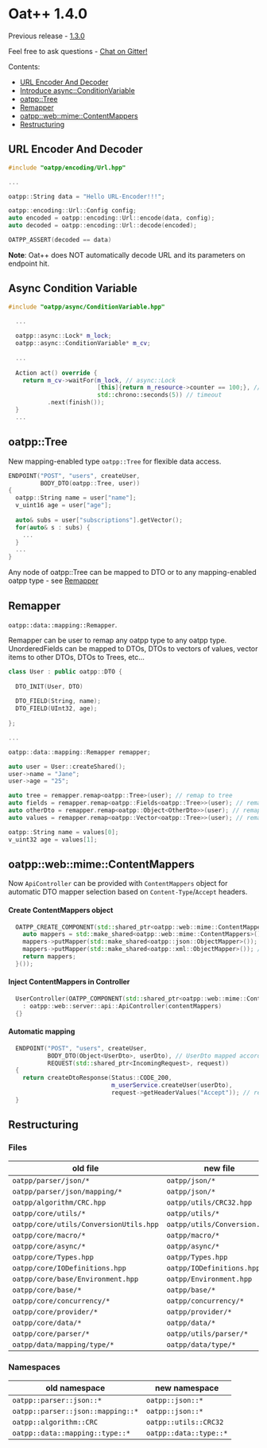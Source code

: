 # Oat++ 1.4.0

Previous release - [1.3.0](1.3.0.md)

Feel free to ask questions - [Chat on Gitter!](https://gitter.im/oatpp-framework/Lobby)

Contents:

- [URL Encoder And Decoder](#url-encoder-and-decoder)
- [Introduce async::ConditionVariable](#async-condition-variable)
- [oatpp::Tree](#oatpptree)
- [Remapper](#remapper)
- [oatpp::web::mime::ContentMappers](#oatppwebmimecontentmappers)
- [Restructuring](#restructuring)


## URL Encoder And Decoder

```cpp
#include "oatpp/encoding/Url.hpp"

...

oatpp::String data = "Hello URL-Encoder!!!";

oatpp::encoding::Url::Config config;
auto encoded = oatpp::encoding::Url::encode(data, config);
auto decoded = oatpp::encoding::Url::decode(encoded);

OATPP_ASSERT(decoded == data)
```
**Note**: Oat++ does NOT automatically decode URL and its parameters on endpoint hit. 

## Async Condition Variable

```cpp
#include "oatpp/async/ConditionVariable.hpp"

  ...
  
  oatpp::async::Lock* m_lock;
  oatpp::async::ConditionVariable* m_cv;
  
  ...
  
  Action act() override {
    return m_cv->waitFor(m_lock, // async::Lock
                         [this]{return m_resource->counter == 100;}, // condition
                         std::chrono::seconds(5)) // timeout
           .next(finish());
  }
  ...
```

## oatpp::Tree

New mapping-enabled type `oatpp::Tree` for flexible data access.

```cpp
ENDPOINT("POST", "users", createUser,
         BODY_DTO(oatpp::Tree, user))
{
  oatpp::String name = user["name"];
  v_uint16 age = user["age"];
  
  auto& subs = user["subscriptions"].getVector();
  for(auto& s : subs) {
    ...
  }
  ...
}
```

Any node of oatpp::Tree can be mapped to DTO or to any mapping-enabled oatpp type - see [Remapper](#remapper)

## Remapper

`oatpp::data::mapping::Remapper`.  

Remapper can be user to remap any oatpp type to any oatpp type.
UnorderedFields can be mapped to DTOs, DTOs to vectors of values, vector items to other DTOs, DTOs to Trees, etc...

```cpp
class User : public oatpp::DTO {
  
  DTO_INIT(User, DTO)
  
  DTO_FIELD(String, name);
  DTO_FIELD(UInt32, age);
  
};

...

oatpp::data::mapping::Remapper remapper;

auto user = User::createShared();
user->name = "Jane";
user->age = "25";

auto tree = remapper.remap<oatpp::Tree>(user); // remap to tree
auto fields = remapper.remap<oatpp::Fields<oatpp::Tree>>(user); // remap to Fields 
auto otherDto = remapper.remap<oatpp::Object<OtherDto>>(user); // remap to OtherDto
auto values = remapper.remap<oatpp::Vector<oatpp::Tree>>(user); // remap to Vector

oatpp::String name = values[0];
v_uint32 age = values[1];
```

## oatpp::web::mime::ContentMappers

Now `ApiController` can be provided with `ContentMappers` object for automatic DTO mapper selection based
on `Content-Type`/`Accept` headers.

#### Create ContentMappers object

```cpp
  OATPP_CREATE_COMPONENT(std::shared_ptr<oatpp::web::mime::ContentMappers>, apiContentMappers)([] {
    auto mappers = std::make_shared<oatpp::web::mime::ContentMappers>();
    mappers->putMapper(std::make_shared<oatpp::json::ObjectMapper>()); // add json mapper
    mappers->putMapper(std::make_shared<oatpp::xml::ObjectMapper>()); // add xml mapper (NOT released yet)
    return mappers;
  }());
```

#### Inject ContentMappers in Controller

```cpp
  UserController(OATPP_COMPONENT(std::shared_ptr<oatpp::web::mime::ContentMappers>, contentMappers))
    : oatpp::web::server::api::ApiController(contentMappers)
  {}
```

#### Automatic mapping 

```cpp
  ENDPOINT("POST", "users", createUser,
           BODY_DTO(Object<UserDto>, userDto), // UserDto mapped according to 'Content-Type' header
           REQUEST(std::shared_ptr<IncomingRequest>, request))
  {
    return createDtoResponse(Status::CODE_200, 
                             m_userService.createUser(userDto), 
                             request->getHeaderValues("Accept")); // response DTO mapped according to 'Accept' header
  }
```

## Restructuring

### Files

| old file                               | new file                     |
|----------------------------------------|------------------------------|
| `oatpp/parser/json/*`                  | `oatpp/json/*`               |
| `oatpp/parser/json/mapping/*`          | `oatpp/json/*`               |
| `oatpp/algorithm/CRC.hpp`              | `oatpp/utils/CRC32.hpp`      |
| `oatpp/core/utils/*`                   | `oatpp/utils/*`              |
| `oatpp/core/utils/ConversionUtils.hpp` | `oatpp/utils/Conversion.hpp` |
| `oatpp/core/macro/*`                   | `oatpp/macro/*`              |
| `oatpp/core/async/*`                   | `oatpp/async/*`              |
| `oatpp/core/Types.hpp`                 | `oatpp/Types.hpp`            |
| `oatpp/core/IODefinitions.hpp`         | `oatpp/IODefinitions.hpp`    |
| `oatpp/core/base/Environment.hpp`      | `oatpp/Environment.hpp`      |
| `oatpp/core/base/*`                    | `oatpp/base/*`               |
| `oatpp/core/concurrency/*`             | `oatpp/concurrency/*`        |
| `oatpp/core/provider/*`                | `oatpp/provider/*`           |
| `oatpp/core/data/*`                    | `oatpp/data/*`               |
| `oatpp/core/parser/*`                  | `oatpp/utils/parser/*`       |
| `oatpp/data/mapping/type/*`            | `oatpp/data/type/*`          |

### Namespaces

| old namespace                     | new namespace          |
|-----------------------------------|------------------------|
| `oatpp::parser::json::*`          | `oatpp::json::*`       |
| `oatpp::parser::json::mapping::*` | `oatpp::json::*`       |
| `oatpp::algorithm::CRC`           | `oatpp::utils::CRC32`  |
| `oatpp::data::mapping::type::*`   | `oatpp::data::type::*` |


